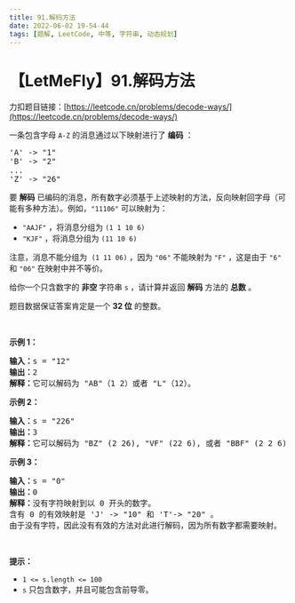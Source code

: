 ```yaml
---
title: 91.解码方法
date: 2022-06-02 19-54-44
tags: [题解, LeetCode, 中等, 字符串, 动态规划]
---
```


# 【LetMeFly】91.解码方法

力扣题目链接：[https://leetcode.cn/problems/decode-ways/](https://leetcode.cn/problems/decode-ways/)

<p>一条包含字母&nbsp;<code>A-Z</code> 的消息通过以下映射进行了 <strong>编码</strong> ：</p>

<pre>
'A' -&gt; "1"
'B' -&gt; "2"
...
'Z' -&gt; "26"</pre>

<p>要 <strong>解码</strong> 已编码的消息，所有数字必须基于上述映射的方法，反向映射回字母（可能有多种方法）。例如，<code>"11106"</code> 可以映射为：</p>

<ul>
	<li><code>"AAJF"</code> ，将消息分组为 <code>(1 1 10 6)</code></li>
	<li><code>"KJF"</code> ，将消息分组为 <code>(11 10 6)</code></li>
</ul>

<p>注意，消息不能分组为&nbsp; <code>(1 11 06)</code> ，因为 <code>"06"</code> 不能映射为 <code>"F"</code> ，这是由于 <code>"6"</code> 和 <code>"06"</code> 在映射中并不等价。</p>

<p>给你一个只含数字的 <strong>非空 </strong>字符串 <code>s</code> ，请计算并返回 <strong>解码</strong> 方法的 <strong>总数</strong> 。</p>

<p>题目数据保证答案肯定是一个 <strong>32 位</strong> 的整数。</p>

<p>&nbsp;</p>

<p><strong>示例 1：</strong></p>

<pre>
<strong>输入：</strong>s = "12"
<strong>输出：</strong>2
<strong>解释：</strong>它可以解码为 "AB"（1 2）或者 "L"（12）。
</pre>

<p><strong>示例 2：</strong></p>

<pre>
<strong>输入：</strong>s = "226"
<strong>输出：</strong>3
<strong>解释：</strong>它可以解码为 "BZ" (2 26), "VF" (22 6), 或者 "BBF" (2 2 6) 。
</pre>

<p><strong>示例 3：</strong></p>

<pre>
<strong>输入：</strong>s = "0"
<strong>输出：</strong>0
<strong>解释：</strong>没有字符映射到以 0 开头的数字。
含有 0 的有效映射是 'J' -&gt; "10" 和 'T'-&gt; "20" 。
由于没有字符，因此没有有效的方法对此进行解码，因为所有数字都需要映射。
</pre>

<p>&nbsp;</p>

<p><strong>提示：</strong></p>

<ul>
	<li><code>1 &lt;= s.length &lt;= 100</code></li>
	<li><code>s</code> 只包含数字，并且可能包含前导零。</li>
</ul>


    